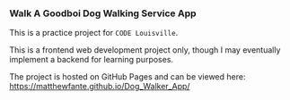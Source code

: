 ### Walk A Goodboi Dog Walking Service App

This is a practice project for <CODE>CODE Louisville</CODE>.

This is a frontend web development project only, though I may eventually implement a backend for learning purposes. 

The project is hosted on GitHub Pages and can be viewed here: 
https://matthewfante.github.io/Dog_Walker_App/